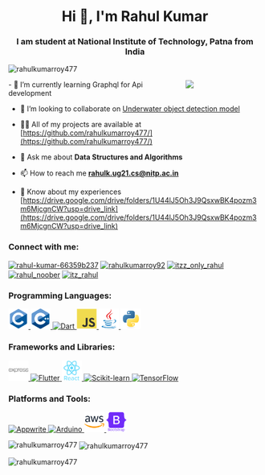 <h1 align="center">Hi 👋, I'm Rahul Kumar</h1>
<h3 align="center">I am student at National Institute of Technology, Patna from India</h3>

<p align="left"> <img src="https://komarev.com/ghpvc/?username=rahulkumarroy477&label=Profile%20views&color=0e75b6&style=flat" alt="rahulkumarroy477" /> </p>
<img align="right" width="30%" src="https://media2.giphy.com/media/Dh5q0sShxgp13DwrvG/200.webp?cid=790b7611jl82in46op9lttx7w2qxr7nlx76iugec06m1vg06&ep=v1_gifs_search&rid=200.webp&ct=g">
- 🌱 I’m currently learning Graphql for Api development

- 👯 I’m looking to collaborate on [Underwater object detection model](https://github.com/rahulkumarroy477/underwater-object-detection)

- 👨‍💻 All of my projects are available at [https://github.com/rahulkumarroy477/](https://github.com/rahulkumarroy477/)

- 💬 Ask me about **Data Structures and Algorithms**

- 📫 How to reach me **rahulk.ug21.cs@nitp.ac.in**

- 📄 Know about my experiences [https://drive.google.com/drive/folders/1U44lJ5Oh3J9QsxwBK4pozm3m6MjcgnCW?usp=drive_link](https://drive.google.com/drive/folders/1U44lJ5Oh3J9QsxwBK4pozm3m6MjcgnCW?usp=drive_link)

<h3 align="left">Connect with me:</h3>
<p align="left">
<a href="https://linkedin.com/in/rahul-kumar-66359b237" target="blank"><img align="center" src="https://raw.githubusercontent.com/rahuldkjain/github-profile-readme-generator/master/src/images/icons/Social/linked-in-alt.svg" alt="rahul-kumar-66359b237" height="30" width="40" /></a>
<a href="https://kaggle.com/rahulkumarroy92" target="blank"><img align="center" src="https://raw.githubusercontent.com/rahuldkjain/github-profile-readme-generator/master/src/images/icons/Social/kaggle.svg" alt="rahulkumarroy92" height="30" width="40" /></a>
<a href="https://instagram.com/itzz_only_rahul" target="blank"><img align="center" src="https://raw.githubusercontent.com/rahuldkjain/github-profile-readme-generator/master/src/images/icons/Social/instagram.svg" alt="itzz_only_rahul" height="30" width="40" /></a>
<a href="https://www.codechef.com/users/rahul_noober" target="blank"><img align="center" src="https://cdn.jsdelivr.net/npm/simple-icons@3.1.0/icons/codechef.svg" alt="rahul_noober" height="30" width="40" /></a>
<a href="https://www.leetcode.com/itz_rahul" target="blank"><img align="center" src="https://raw.githubusercontent.com/rahuldkjain/github-profile-readme-generator/master/src/images/icons/Social/leet-code.svg" alt="itz_rahul" height="30" width="40" /></a>
</p>

<h3 align="left">Programming Languages:</h3>
<p align="left">
  <a href="https://www.cprogramming.com/" target="_blank" rel="noreferrer">
    <img src="https://raw.githubusercontent.com/devicons/devicon/master/icons/c/c-original.svg" alt="C" width="40" height="40"/>
  </a>
  <a href="https://www.w3schools.com/cpp/" target="_blank" rel="noreferrer">
    <img src="https://raw.githubusercontent.com/devicons/devicon/master/icons/cplusplus/cplusplus-original.svg" alt="C++" width="40" height="40"/>
  </a>
  <a href="https://dart.dev" target="_blank" rel="noreferrer">
    <img src="https://www.vectorlogo.zone/logos/dartlang/dartlang-icon.svg" alt="Dart" width="40" height="40"/>
  </a>
  <a href="https://developer.mozilla.org/en-US/docs/Web/JavaScript" target="_blank" rel="noreferrer">
    <img src="https://raw.githubusercontent.com/devicons/devicon/master/icons/javascript/javascript-original.svg" alt="JavaScript" width="40" height="40"/>
  </a>
  <a href="https://www.java.com" target="_blank" rel="noreferrer">
    <img src="https://raw.githubusercontent.com/devicons/devicon/master/icons/java/java-original.svg" alt="Java" width="40" height="40"/>
  </a>
  <a href="https://www.python.org" target="_blank" rel="noreferrer">
    <img src="https://raw.githubusercontent.com/devicons/devicon/master/icons/python/python-original.svg" alt="Python" width="40" height="40"/>
  </a>
</p>

<h3 align="left">Frameworks and Libraries:</h3>
<p align="left">
  <a href="https://expressjs.com" target="_blank" rel="noreferrer">
    <img src="https://raw.githubusercontent.com/devicons/devicon/master/icons/express/express-original-wordmark.svg" alt="Express.js" width="40" height="40"/>
  </a>
  <a href="https://flutter.dev" target="_blank" rel="noreferrer">
    <img src="https://www.vectorlogo.zone/logos/flutterio/flutterio-icon.svg" alt="Flutter" width="40" height="40"/>
  </a>
  <a href="https://reactjs.org/" target="_blank" rel="noreferrer">
    <img src="https://raw.githubusercontent.com/devicons/devicon/master/icons/react/react-original-wordmark.svg" alt="React.js" width="40" height="40"/>
  </a>
  <a href="https://scikit-learn.org/" target="_blank" rel="noreferrer">
    <img src="https://upload.wikimedia.org/wikipedia/commons/0/05/Scikit_learn_logo_small.svg" alt="Scikit-learn" width="40" height="40"/>
  </a>
  <a href="https://www.tensorflow.org" target="_blank" rel="noreferrer">
    <img src="https://www.vectorlogo.zone/logos/tensorflow/tensorflow-icon.svg" alt="TensorFlow" width="40" height="40"/>
  </a>
</p>

<h3 align="left">Platforms and Tools:</h3>
<p align="left">
  <a href="https://appwrite.io" target="_blank" rel="noreferrer">
    <img src="https://www.vectorlogo.zone/logos/appwriteio/appwriteio-icon.svg" alt="Appwrite" width="40" height="40"/>
  </a>
  <a href="https://www.arduino.cc/" target="_blank" rel="noreferrer">
    <img src="https://cdn.worldvectorlogo.com/logos/arduino-1.svg" alt="Arduino" width="40" height="40"/>
  </a>
  <a href="https://aws.amazon.com" target="_blank" rel="noreferrer">
    <img src="https://raw.githubusercontent.com/devicons/devicon/master/icons/amazonwebservices/amazonwebservices-original-wordmark.svg" alt="AWS" width="40" height="40"/>
  </a>
  <a href="https://getbootstrap.com" target="_blank" rel="noreferrer">
    <img src="https://raw.githubusercontent.com/devicons/devicon/master/icons/bootstrap/bootstrap-plain-wordmark.svg" alt="Bootstrap" width="40" height="40"/>
  </a>
  <!-- Add more platforms and tools here -->
</p>


<p><img align="left" src="https://github-readme-stats.vercel.app/api/top-langs?username=rahulkumarroy477&show_icons=true&locale=en&layout=compact" alt="rahulkumarroy477" /></p>

<p>&nbsp;<img align="center" src="https://github-readme-stats.vercel.app/api?username=rahulkumarroy477&show_icons=true&locale=en" alt="rahulkumarroy477" /></p>

<p><img align="center" src="https://github-readme-streak-stats.herokuapp.com/?user=rahulkumarroy477&" alt="rahulkumarroy477" /></p>
